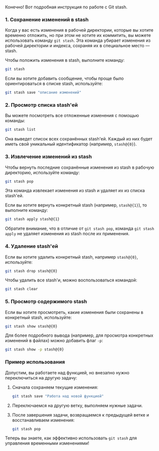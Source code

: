 Конечно! Вот подробная инструкция по работе с Git stash.

### 1. **Сохранение изменений в stash**

Когда у вас есть изменения в рабочей директории, которые вы хотите временно отложить, но при этом не хотите их коммитить, вы можете использовать команду `git stash`. Эта команда убирает изменения из рабочей директории и индекса, сохраняя их в специальное место — stash.

Чтобы положить изменения в stash, выполните команду:

```bash
git stash
```

Если вы хотите добавить сообщение, чтобы проще было ориентироваться в списке stash, используйте:

```bash
git stash save "описание изменений"
```

### 2. **Просмотр списка stash'ей**

Вы можете посмотреть все отложенные изменения с помощью команды:

```bash
git stash list
```

Она выведет список всех сохранённых stash'ей. Каждый из них будет иметь свой уникальный идентификатор (например, `stash@{0}`).

### 3. **Извлечение изменений из stash**

Чтобы вернуть последние сохранённые изменения из stash в рабочую директорию, используйте команду:

```bash
git stash pop
```

Эта команда извлекает изменения из stash и удаляет их из списка stash'ей.

Если вы хотите вернуть конкретный stash (например, `stash@{1}`), то выполните команду:

```bash
git stash apply stash@{1}
```

Обратите внимание, что в отличие от `git stash pop`, команда `git stash apply` не удаляет изменения из stash после их применения.

### 4. **Удаление stash'ей**

Если вы хотите удалить конкретный stash, например `stash@{0}`, используйте:

```bash
git stash drop stash@{0}
```

Чтобы удалить все stash'и, можно воспользоваться командой:

```bash
git stash clear
```

### 5. **Просмотр содержимого stash**

Если вы хотите просмотреть, какие изменения были сохранены в конкретный stash, используйте:

```bash
git stash show stash@{0}
```

Для более подробного вывода (например, для просмотра конкретных изменений в файлах) можно добавить флаг `-p`:

```bash
git stash show -p stash@{0}
```

### Пример использования

Допустим, вы работаете над функцией, но внезапно нужно переключиться на другую задачу:

1. Сначала сохраняем текущие изменения:

    ```bash
    git stash save "Работа над новой функцией"
    ```

2. Переключаемся на другую ветку, выполняем нужные задачи.

3. После завершения задачи, возвращаемся к предыдущей ветке и восстанавливаем изменения:

    ```bash
    git stash pop
    ```

Теперь вы знаете, как эффективно использовать `git stash` для управления временными изменениями!
